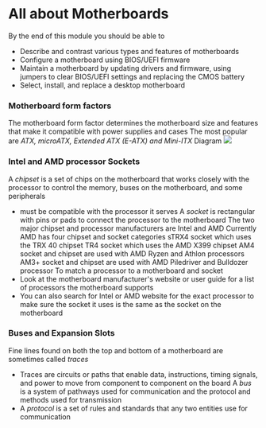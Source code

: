 # All about Motherboards
By the end of this module you should be able to
- Describe and contrast various types and features of motherboards
- Configure a motherboard using BIOS/UEFI firmware
- Maintain a motherboard by updating drivers and firmware, using jumpers to clear BIOS/UEFI settings and replacing the CMOS battery
- Select, install, and replace a desktop motherboard
### Motherboard form factors
The motherboard form factor determines the motherboard size and features that make it compatible with power supplies and cases
The most popular are *ATX, microATX, Extended ATX (E-ATX) and Mini-ITX*
Diagram
	![](Pasted%20image%2020240131113205.png)
### Intel and AMD processor Sockets
A *chipset* is a set of chips on the motherboard that works closely with the processor to control the memory, buses on the motherboard, and some peripherals
- must be compatible with the processor it serves
A *socket* is rectangular with pins or pads to connect the processor to the motherboard
The two major chipset and processor manufacturers are Intel and AMD
Currently AMD has four chipset and socket categories
sTRX4 socket which uses the TRX 40 chipset
TR4 socket which uses the AMD X399 chipset
AM4 socket and chipset are used with AMD Ryzen and Athlon processors
AM3+ socket and chipset are used with AMD Piledriver and Bulldozer processor
To match a processor to a motherboard and socket
- Look at the motherboard manufacturer's website or user guide for a list of processors the motherboard supports
- You can also search for Intel or AMD website for the exact processor to make sure the socket it uses is the same as the socket on the motherboard
### Buses and Expansion Slots
Fine lines found on both the top and bottom of a motherboard are sometimes called *traces*
- Traces are circuits or paths that enable data, instructions, timing signals, and power to move from component to component on the board
A *bus* is a system of pathways used for communication and the protocol and methods used for transmission
- A *protocol* is a set of rules and standards that any two entities use for communication